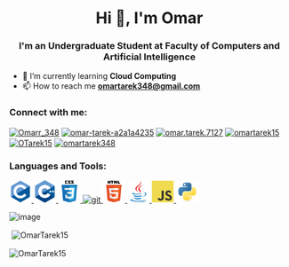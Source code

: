 <h1 align="center">Hi 👋, I'm Omar</h1>
<h3 align="center">I'm an Undergraduate Student at Faculty of Computers and Artificial Intelligence</h3>

- 🌱 I’m currently learning **Cloud Computing**
- 📫 How to reach me **omartarek348@gmail.com**

<h3 align="left">Connect with me:</h3>
<p align="left">
<a href="https://twitter.com/Omarr_348" target="blank"><img align="center" src="https://raw.githubusercontent.com/rahuldkjain/github-profile-readme-generator/master/src/images/icons/Social/twitter.svg" alt="Omarr_348" height="30" width="40" /></a>
<a href="https://www.linkedin.com/in/omar-tarek-a2a1a4235/" target="blank"><img align="center" src="https://raw.githubusercontent.com/rahuldkjain/github-profile-readme-generator/master/src/images/icons/Social/linked-in-alt.svg" alt="omar-tarek-a2a1a4235" height="30" width="40" /></a>
<a href="https://www.facebook.com/omar.tarek.7127/" target="blank"><img align="center" src="https://raw.githubusercontent.com/rahuldkjain/github-profile-readme-generator/master/src/images/icons/Social/facebook.svg" alt="omar.tarek.7127" height="30" width="40" /></a>
<a href="https://www.instagram.com/omartarek15/" target="blank"><img align="center" src="https://raw.githubusercontent.com/rahuldkjain/github-profile-readme-generator/master/src/images/icons/Social/instagram.svg" alt="omartarek15" height="30" width="40" /></a>
<a href="https://codeforces.com/profile/OTarek15" target="blank"><img align="center" src="https://raw.githubusercontent.com/rahuldkjain/github-profile-readme-generator/master/src/images/icons/Social/codeforces.svg" alt="OTarek15" height="30" width="40" /></a>
<a href="https://leetcode.com/omartarek348/" target="blank"><img align="center" src="https://raw.githubusercontent.com/rahuldkjain/github-profile-readme-generator/master/src/images/icons/Social/leet-code.svg" alt="omartarek348" height="30" width="40" /></a>
</p>

<h3 align="left">Languages and Tools:</h3>
<a href="https://www.cprogramming.com/" target="_blank" rel="noreferrer"> <img src="https://raw.githubusercontent.com/devicons/devicon/master/icons/c/c-original.svg" alt="c" width="40" height="40"/> </a> 
<a href="https://www.w3schools.com/cpp/" target="_blank" rel="noreferrer"> <img src="https://raw.githubusercontent.com/devicons/devicon/master/icons/cplusplus/cplusplus-original.svg" alt="cplusplus" width="40" height="40"/> </a>
<a href="https://www.w3schools.com/css/" target="_blank" rel="noreferrer"> <img src="https://raw.githubusercontent.com/devicons/devicon/master/icons/css3/css3-original-wordmark.svg" alt="css3" width="40" height="40"/> </a> <a href="https://git-scm.com/" target="_blank" rel="noreferrer"> <img src="https://www.vectorlogo.zone/logos/git-scm/git-scm-icon.svg" alt="git" width="40" height="40"/> </a> 
<a href="https://www.w3.org/html/" target="_blank" rel="noreferrer"> <img src="https://raw.githubusercontent.com/devicons/devicon/master/icons/html5/html5-original-wordmark.svg" alt="html5" width="40" height="40"/> </a> 
<a href="https://www.java.com" target="_blank" rel="noreferrer"> <img src="https://raw.githubusercontent.com/devicons/devicon/master/icons/java/java-original.svg" alt="java" width="40" height="40"/> </a> 
<a href="https://developer.mozilla.org/en-US/docs/Web/JavaScript" target="_blank" rel="noreferrer"> <img src="https://raw.githubusercontent.com/devicons/devicon/master/icons/javascript/javascript-original.svg" alt="javascript" width="40" height="40"/> </a>
<a href="https://www.python.org" target="_blank" rel="noreferrer"> <img src="https://raw.githubusercontent.com/devicons/devicon/master/icons/python/python-original.svg" alt="python" width="40" height="40"/> </a> 
</p>

![image](https://github-readme-stats.vercel.app/api/top-langs/?username=OmarTarek15&layout=compact&langs_count=8&hide_border=true&title_color=000000&icon_color=000000&text_color=000000&bg_color=ffffff)


<p>&nbsp;<img align="center" src="https://github-readme-stats.vercel.app/api?username=OmarTarek15&show_icons=true&locale=en" alt="OmarTarek15" /></p>

<p><img align="center" src="https://github-readme-streak-stats.herokuapp.com/?user=OmarTarek15&" alt="OmarTarek15" /></p>
